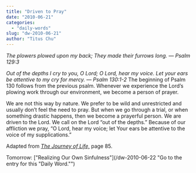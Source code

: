 ```yaml
---
title: "Driven to Pray"
date: "2010-06-21"
categories: 
  - "daily-words"
slug: "dw-2010-06-21"
author: "Titus Chu"
---
```


_The plowers plowed upon my back; They made their furrows long. — Psalm 129:3_

_Out of the depths I cry to you, O Lord; O Lord, hear my voice. Let your ears be attentive to my cry for mercy. — Psalm 130:1-2_ The beginning of Psalm 130 follows from the previous psalm. Whenever we experience the Lord’s plowing work through our environment, we become a person of prayer.

We are not this way by nature. We prefer to be wild and unrestricted and usually don’t feel the need to pray. But when we go through a trial, or when something drastic happens, then we become a prayerful person. We are driven to the Lord. We call on the Lord “out of the depths.” Because of our affliction we pray, “O Lord, hear my voice; let Your ears be attentive to the voice of my supplications.”

Adapted from _[The Journey of Life,](/book-journey/ "Go to the listing for this book.")_ page 85.

Tomorrow: ["Realizing Our Own Sinfulness"](/dw-2010-06-22 "Go to the entry for this "Daily Word."")
